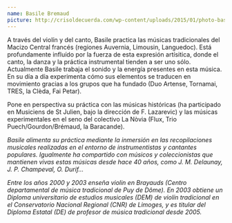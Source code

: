 ```yaml
---
name: Basile Bremaud
picture: http://crisoldecuerda.com/wp-content/uploads/2015/01/photo-basile-small-300x202.jpg
---
```


A través del violín y del canto, Basile practica las músicas tradicionales del Macizo Central francés (regiones Auvernia, Limousin, Languedoc). Está profundamente influído por la fuerza de esta expresión artísitica, donde el canto, la danza y la práctica instrumental tienden a ser uno sólo. Actualmente Basile trabaja el sonido y la energía presentes en esta música. En su día a día experimenta cómo sus elementos se traducen en movimiento gracias a los grupos que ha fundado (Duo Artense, Tornamai, TRES, la Clèda, Fai Petar).

Pone en perspectiva su práctica con las músicas históricas (ha participado en Musiciens de St Julien, bajo la dirección de F. Lazarevic) y las músicas experimentales en el seno del colectivo La Nòvia (Flux, Trio Puech/Gourdon/Brémaud, la Baracande).

_Basile alimenta su práctica mediante la inmersión en las recopilaciones musicales realizadas en el entorno de instrumentistas y cantantes populares. Igualmente ha compartido con músicos y coleccionistas que mantienen vivas estas músicas desde hace 40 años, como J. M. Delaunay, J. P. Champeval, O. Durif…_

_Entre los años 2000 y 2003 enseña violin en Brayauds (Centro departamental de música tradicional de Puy de Dôme). En 2003 obtiene un Diploma universitario de estudios musicales (DEM) de violín tradicional en el Conservatorio Nacional Regional (CNR) de Limoges, y es titular del Diploma Estatal (DE) de profesor de música tradicional desde 2005._
